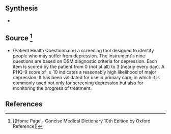 ## Synthesis
- 
## Source [^1]
- (Patient Health Questionnaire) a screening tool designed to identify people who may suffer from depression. The instrument's nine questions are based on DSM diagnostic criteria for depression. Each item is scored by the patient from 0 (not at all) to 3 (nearly every day). A PHQ-9 score of $\geq 10$ indicates a reasonably high likelihood of major depression. It has been validated for use in primary care, in which it is commonly used not only for screening depression but also for monitoring the progress of treatment.
## References

[^1]: [[Home Page - Concise Medical Dictionary 10th Edition by Oxford Reference]]